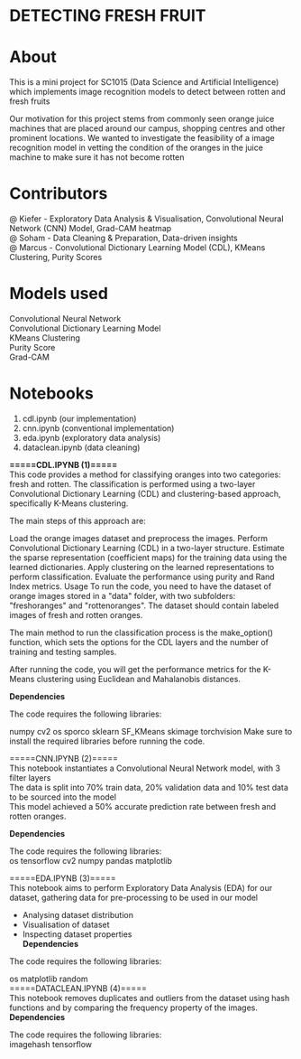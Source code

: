 # DETECTING FRESH FRUIT

# About
This is a mini project for SC1015 (Data Science and Artificial Intelligence) which implements image recognition models to detect between rotten and fresh fruits

Our motivation for this project stems from commonly seen orange juice machines that are placed around our campus, shopping centres and other prominent locations. We wanted to investigate the feasibility of a image recognition model in vetting the condition of the oranges in the juice machine to make sure it has not become rotten

# Contributors

@ Kiefer - Exploratory Data Analysis & Visualisation, Convolutional Neural Network (CNN) Model, Grad-CAM heatmap     
@ Soham - Data Cleaning & Preparation, Data-driven insights      
@ Marcus - Convolutional Dictionary Learning Model (CDL), KMeans Clustering, Purity Scores      

# Models used
Convolutional Neural Network    
Convolutional Dictionary Learning Model    
KMeans Clustering     
Purity Score      
Grad-CAM      

# Notebooks
1) cdl.ipynb (our implementation)     
2) cnn.ipynb (conventional implementation)     
3) eda.ipynb (exploratory data analysis)    
4) dataclean.ipynb (data cleaning)    

**=====CDL.IPYNB (1)=====**    
This code provides a method for classifying oranges into two categories: fresh and rotten. The classification is performed using a two-layer Convolutional Dictionary Learning (CDL) and clustering-based approach, specifically K-Means clustering.

The main steps of this approach are:

Load the orange images dataset and preprocess the images.
Perform Convolutional Dictionary Learning (CDL) in a two-layer structure.
Estimate the sparse representation (coefficient maps) for the training data using the learned dictionaries.
Apply clustering on the learned representations to perform classification.
Evaluate the performance using purity and Rand Index metrics.
Usage
To run the code, you need to have the dataset of orange images stored in a "data" folder, with two subfolders: "freshoranges" and "rottenoranges". The dataset should contain labeled images of fresh and rotten oranges.

The main method to run the classification process is the make_option() function, which sets the options for the CDL layers and the number of training and testing samples.

After running the code, you will get the performance metrics for the K-Means clustering using Euclidean and Mahalanobis distances.

**Dependencies**

The code requires the following libraries:  

numpy
cv2
os
sporco
sklearn
SF_KMeans
skimage
torchvision
Make sure to install the required libraries before running the code.

=====CNN.IPYNB (2)=====    
This notebook instantiates a Convolutional Neural Network model, with 3 filter layers    
The data is split into 70% train data, 20% validation data and 10% test data to be sourced into the model    
This model achieved a 50% accurate prediction rate between fresh and rotten oranges.     

**Dependencies**

The code requires the following libraries:  
os
tensorflow
cv2
numpy
pandas
matplotlib

=====EDA.IPYNB (3)=====     
This notebook aims to perform Exploratory Data Analysis (EDA) for our dataset, gathering data for pre-processing to be used in our model    
- Analysing dataset distribution    
- Visualisation of dataset    
- Inspecting dataset properties    
**Dependencies**

The code requires the following libraries:  

os
matplotlib
random  
=====DATACLEAN.IPYNB (4)=====     
This notebook removes duplicates and outliers from the dataset using hash functions and by comparing the frequency property of the images.  
**Dependencies**

The code requires the following libraries:  
imagehash tensorflow  
